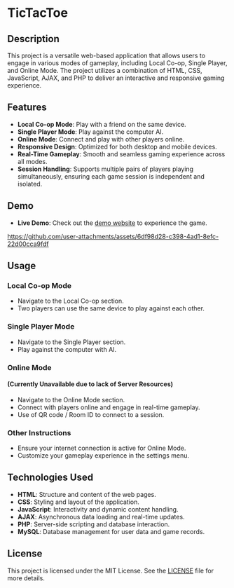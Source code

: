 # TicTacToe

## Description

This project is a versatile web-based application that allows users to engage in various modes of gameplay, including Local Co-op, Single Player, and Online Mode. The project utilizes a combination of HTML, CSS, JavaScript, AJAX, and PHP to deliver an interactive and responsive gaming experience.

## Features

- **Local Co-op Mode**: Play with a friend on the same device.
- **Single Player Mode**: Play against the computer AI.
- **Online Mode**: Connect and play with other players online.
- **Responsive Design**: Optimized for both desktop and mobile devices.
- **Real-Time Gameplay**: Smooth and seamless gaming experience across all modes.
- **Session Handling**: Supports multiple pairs of players playing simultaneously, ensuring each game session is independent and isolated.

## Demo

- **Live Demo**: Check out the [demo website](https://gunavarthan.github.io/TicTacToe/HTML/MainMenue.html) to experience the game.

https://github.com/user-attachments/assets/6df98d28-c398-4ad1-8efc-22d00cca9fdf

## Usage

### Local Co-op Mode
- Navigate to the Local Co-op section.
- Two players can use the same device to play against each other.

### Single Player Mode
- Navigate to the Single Player section.
- Play against the computer with AI.

### Online Mode
#### (Currently Unavailable due to lack of Server Resources)
- Navigate to the Online Mode section.
- Connect with players online and engage in real-time gameplay.
- Use of QR code / Room ID to connect to a session.

### Other Instructions
- Ensure your internet connection is active for Online Mode.
- Customize your gameplay experience in the settings menu.

## Technologies Used

- **HTML**: Structure and content of the web pages.
- **CSS**: Styling and layout of the application.
- **JavaScript**: Interactivity and dynamic content handling.
- **AJAX**: Asynchronous data loading and real-time updates.
- **PHP**: Server-side scripting and database interaction.
- **MySQL**: Database management for user data and game records.

## License

This project is licensed under the MIT License. See the [LICENSE](LICENSE) file for more details.
